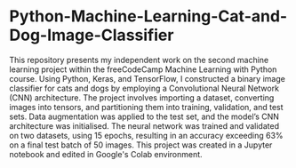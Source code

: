 # Python-Machine-Learning-Cat-and-Dog-Image-Classifier
This repository presents my independent work on the second machine learning project within the freeCodeCamp Machine Learning with Python course. Using Python, Keras, and TensorFlow, I constructed a binary image classifier for cats and dogs by employing a Convolutional Neural Network (CNN) architecture. The project involves importing a dataset, converting images into tensors, and partitioning them into training, validation, and test sets. Data augmentation was applied to the test set, and the model’s CNN architecture was initialised. The neural network was trained and validated on two datasets, using 15 epochs, resulting in an accuracy exceeding 63% on a final test batch of 50 images. This project was created in a Jupyter notebook and edited in Google's Colab environment.